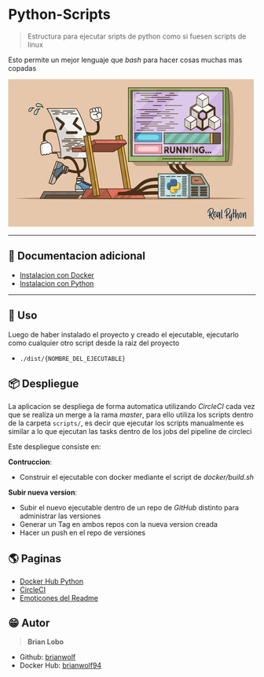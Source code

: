 # Python-Scripts

> Estructura para ejecutar sripts de python como si fuesen scripts de linux

Esto permite un mejor lenguaje que *bash* para hacer cosas muchas mas copadas

![alt text](docs/img/script.jpg)

---

## :open_book: Documentacion adicional

* [Instalacion con Docker](docs/docker.md)
* [Instalacion con Python](docs/python.md)

---

## :tada: Uso

Luego de haber instalado el proyecto y creado el ejecutable, ejecutarlo como cualquier otro script desde la raiz del proyecto

* `./dist/{NOMBRE_DEL_EJECUTABLE}`

## :package: Despliegue

La aplicacion se despliega de forma automatica utilizando *CircleCI* cada vez que se realiza un merge a la rama *master*,
para ello utiliza los scripts dentro de la carpeta `scripts/`, es decir que ejecutar los scripts manualmente es similar a lo que ejecutan las tasks dentro de los jobs del pipeline de circleci

Este despliegue consiste en:

**Contruccion**:

* Construir el ejecutable con docker mediante el script de *docker/build.sh*

**Subir nueva version**:

* Subir el nuevo ejecutable dentro de un repo de *GitHub* distinto para administrar las versiones
* Generar un Tag en ambos repos con la nueva version creada
* Hacer un push en el repo de versiones

## :earth_americas: Paginas

* [Docker Hub Python](https://hub.docker.com/_/python)
* [CircleCI](https://circleci.com/)
* [Emoticones del Readme](https://github.com/ikatyang/emoji-cheat-sheet)

## :grin: Autor

> **Brian Lobo**

* Github: [brianwolf](https://github.com/brianwolf)
* Docker Hub:  [brianwolf94](https://hub.docker.com/u/brianwolf94)
